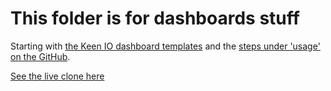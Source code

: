 # This folder is for dashboards stuff

Starting with [the Keen IO dashboard templates](https://keen.github.io/dashboards/) and the [steps under 'usage' on the GitHub](https://github.com/keen/dashboards#usage).

[See the live clone here](https://paulbradshaw.github.io/jsplay/dashboards/index.html)
